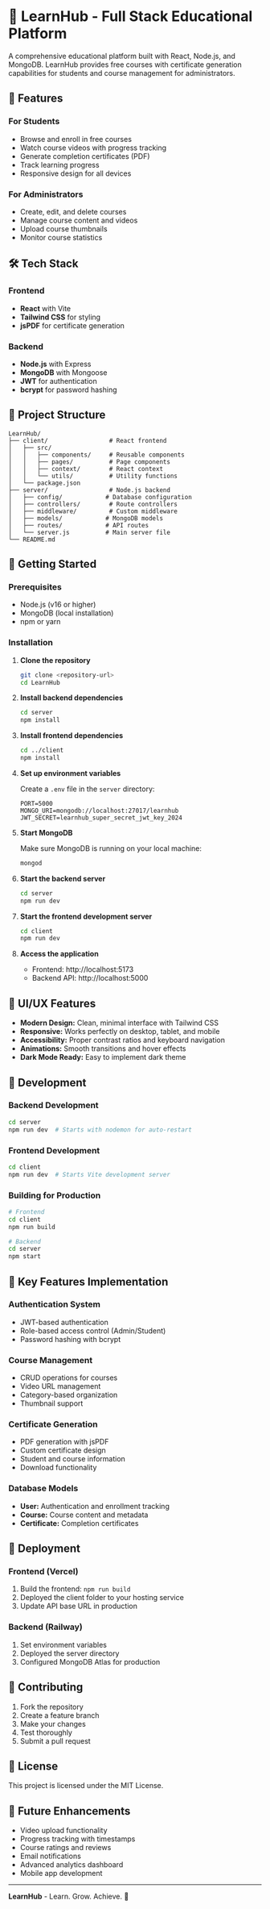 # 🧠 LearnHub - Full Stack Educational Platform

A comprehensive educational platform built with React, Node.js, and MongoDB. LearnHub provides free courses with certificate generation capabilities for students and course management for administrators.

## 🚀 Features

### For Students
- Browse and enroll in free courses
- Watch course videos with progress tracking
- Generate completion certificates (PDF)
- Track learning progress
- Responsive design for all devices

### For Administrators
- Create, edit, and delete courses
- Manage course content and videos
- Upload course thumbnails
- Monitor course statistics

## 🛠️ Tech Stack

### Frontend
- **React** with Vite
- **Tailwind CSS** for styling
- **jsPDF** for certificate generation

### Backend
- **Node.js** with Express
- **MongoDB** with Mongoose
- **JWT** for authentication
- **bcrypt** for password hashing

## 📁 Project Structure

```
LearnHub/
├── client/                 # React frontend
│   ├── src/
│   │   ├── components/     # Reusable components
│   │   ├── pages/          # Page components
│   │   ├── context/        # React context
│   │   └── utils/          # Utility functions
│   └── package.json
├── server/                 # Node.js backend
│   ├── config/            # Database configuration
│   ├── controllers/        # Route controllers
│   ├── middleware/         # Custom middleware
│   ├── models/            # MongoDB models
│   ├── routes/            # API routes
│   └── server.js          # Main server file
└── README.md
```

## 🚀 Getting Started

### Prerequisites
- Node.js (v16 or higher)
- MongoDB (local installation)
- npm or yarn

### Installation

1. **Clone the repository**
   ```bash
   git clone <repository-url>
   cd LearnHub
   ```

2. **Install backend dependencies**
   ```bash
   cd server
   npm install
   ```

3. **Install frontend dependencies**
   ```bash
   cd ../client
   npm install
   ```

4. **Set up environment variables**
   
   Create a `.env` file in the `server` directory:
   ```env
   PORT=5000
   MONGO_URI=mongodb://localhost:27017/learnhub
   JWT_SECRET=learnhub_super_secret_jwt_key_2024
   ```

5. **Start MongoDB**
   
   Make sure MongoDB is running on your local machine:
   ```bash
   mongod
   ```

6. **Start the backend server**
   ```bash
   cd server
   npm run dev
   ```

7. **Start the frontend development server**
   ```bash
   cd client
   npm run dev
   ```

8. **Access the application**
   - Frontend: http://localhost:5173
   - Backend API: http://localhost:5000

## 🎨 UI/UX Features

- **Modern Design:** Clean, minimal interface with Tailwind CSS
- **Responsive:** Works perfectly on desktop, tablet, and mobile
- **Accessibility:** Proper contrast ratios and keyboard navigation
- **Animations:** Smooth transitions and hover effects
- **Dark Mode Ready:** Easy to implement dark theme

## 🔧 Development

### Backend Development
```bash
cd server
npm run dev  # Starts with nodemon for auto-restart
```

### Frontend Development
```bash
cd client
npm run dev  # Starts Vite development server
```

### Building for Production
```bash
# Frontend
cd client
npm run build

# Backend
cd server
npm start
```

## 📝 Key Features Implementation

### Authentication System
- JWT-based authentication
- Role-based access control (Admin/Student)
- Password hashing with bcrypt

### Course Management
- CRUD operations for courses
- Video URL management
- Category-based organization
- Thumbnail support

### Certificate Generation
- PDF generation with jsPDF
- Custom certificate design
- Student and course information
- Download functionality

### Database Models
- **User:** Authentication and enrollment tracking
- **Course:** Course content and metadata
- **Certificate:** Completion certificates

## 🚀 Deployment

### Frontend (Vercel)
1. Build the frontend: `npm run build`
2. Deployed the client folder to your hosting service
3. Update API base URL in production

### Backend (Railway)
1. Set environment variables
2. Deployed the server directory
3. Configured MongoDB Atlas for production

## 🤝 Contributing

1. Fork the repository
2. Create a feature branch
3. Make your changes
4. Test thoroughly
5. Submit a pull request

## 📄 License

This project is licensed under the MIT License.

## 🎯 Future Enhancements

- Video upload functionality
- Progress tracking with timestamps
- Course ratings and reviews
- Email notifications
- Advanced analytics dashboard
- Mobile app development

---

**LearnHub** - Learn. Grow. Achieve. 🚀


